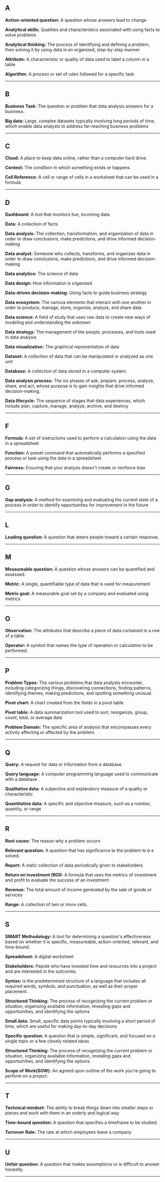## A
**Action-oriented question:** A question whose answers lead to change

**Analytical skills:** Qualities and characteristics associated with using facts to solve problems

**Analytical thinking:** The process of identifying and defining a problem, then solving it by using data in an organized, step-by-step manner

**Attribute:** A characteristic or quality of data used to label a column in a table

**Algorithm:** A process or set of rules followed for a specific task

****

## B
**Business Task:** The question or problem that data analysis answers for a business.

**Big data:** Large, complex datasets typically involving long periods of time, which enable data analysts to address far-reaching business problems

****

## C
**Cloud:** A place to keep data online, rather than a computer hard drive.

**Context:** The condition in which something exists or happens

**Cell Reference:** A cell or range of cells in a worksheet that can be used in a formula.

****

## D

**Dashboard:** A tool that monitors live, incoming data

**Data:** A collection of facts

**Data analysis:** The collection, transformation, and organization of data in order to draw conclusions, make predictions, and drive informed decision-making

**Data analyst:** Someone who collects, transforms, and organizes data in order to draw conclusions, make predictions, and drive informed decision-making

**Data analytics:** The science of data

**Data design:** How information is organized

**Data-driven decision-making:** Using facts to guide business strategy

**Data ecosystem:** The various elements that interact with one another in order to produce, manage, store, organize, analyze, and share data

**Data science:** A field of study that uses raw data to create new ways of modeling and understanding the unknown

**Data strategy:** The management of the people, processes, and tools used in data analysis

**Data visualization:** The graphical representation of data

**Dataset:** A collection of data that can be manipulated or analyzed as one unit

**Database:** A collection of data stored in a computer system.

**Data analysis process:** The six phases of ask, prepare, process, analyze, share, and act, whose purpose is to gain insights that drive informed decision-making.

**Data lifecycle:** The sequence of stages that data experiences, which include plan, capture, manage, analyze, archive, and destroy

****

## F
**Formula:** A set of instructions used to perform a calculation using the data in a spreadsheet

**Function:** A preset command that automatically performs a specified process or task using the data in a spreadsheet

**Fairness:** Ensuring that your analysis doesn't create or reinforce bias

****

## G
**Gap analysis:** A method for examining and evaluating the current state of a process in order to identify opportunities for improvement in the future

****

## L
**Leading question:** A question that steers people toward a certain response.

****

## M
**Measureable question:** A question whose answers can be quantified and assessed.

**Metric:** A single, quantifiable type of data that is used for measurement

**Metric goal:** A measurable goal set by a company and evaluated using metrics

****

## O
**Observation:** The attributes that describe a piece of data contained in a row of a table

**Operator:** A symbol that names the type of operation or calculation to be performed.

****

## P
**Problem Types:** The various problems that data analysts encounter, including categorizing things, discovering connections, finding patterns, identifying themes, making predictions, and spotting something unusual.

**Pivot chart:** A chart created from the fields in a pivot table

**Pivot table:** A data summarization tool used to sort, reorganize, group, count, total, or average data

**Problem Domain:** The specific area of analysis that encompasses every activity affecting or affected by the problem.

****

## Q
**Query:** A request for data or Information from a database.

**Query language:** A computer programming language used to communicate with a database

**Qualitative data:** A subjective and explanatory measure of a quality or characteristic

**Quantitative data:** A specific and objective measure, such as a number, quantity, or range

****

## R
**Root cause:** The reason why a problem occurs

**Relevant question:** A question that has significance to the problem to b e solved.

**Report:** A static collection of data periodically given to stakeholders

**Return on investment (ROI):** A formula that uses the metrics of investment and profit to evaluate the success of an investment

**Revenue:** The total amount of income generated by the sale of goods or services

**Range:** A collection of two or more cells.

****

## S
**SMART Methodology:** A tool for determining a question's effectiveness based on whether it is specific, measureable, action-oriented, relevant, and time-bound.

**Spreadsheet:** A digital worksheet

**Stakeholders:** Pepole who have invested time and resources into a project and are interested in the outcomes. 

**Syntax:** is the predetermined structure of a language that includes all required words, symbols, and punctuation, as well as their proper placement. 

**Structured Thinking:** The process of recognizing the current problem or situation, organising available information, revealing gaps and opportuinities, and identifying the options

**Small data:** Small, specific data points typically involving a short period of time, which are useful for making day-to-day decisions

**Specific question:** A question that is simple, significant, and focused on a single topic or a few closely related ideas

**Structured Thinking:** The process of recognizing the current problem or situation, organizing available information, revealing gaps and opportuinities, and identifying the options. 

**Scope of Work(SOW):** An agreed upon outline of the work you're going to perform on a project. 

****

## T
**Technical mindset:** The ability to break things down into smaller steps or pieces and work with them in an orderly and logical way

**Time-bound question:** A question that specifies a timeframe to be studied.

**Turnover Rate:** The rate at which employees leave a company

****

## U
**Unfair question:** A question that makes assumptions or is difficult to answer honestly.

****